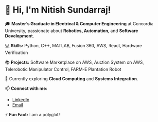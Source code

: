 # 👋 Hi, I'm Nitish Sundarraj!

🎓 **Master’s Graduate in Electrical & Computer Engineering** at Concordia University, passionate about **Robotics, Automation**, and **Software Development**.  

💻 **Skills:** Python, C++, MATLAB, Fusion 360, AWS, React, Hardware Verification 

📚 **Projects:** Software Marketplace on AWS, Auction System on AWS, Telerobotic Manipulator Control, FARM-E Plantation Robot  

🚀 Currently exploring **Cloud Computing** and **Systems Integration**.  

📫 **Connect with me:**  
- [LinkedIn](https://www.linkedin.com/in/sundarrajnithish/)  
- [Email](mailto:sundarrajnithishca@icloud.com)  

⚡ **Fun Fact:** I am a polyglot!
